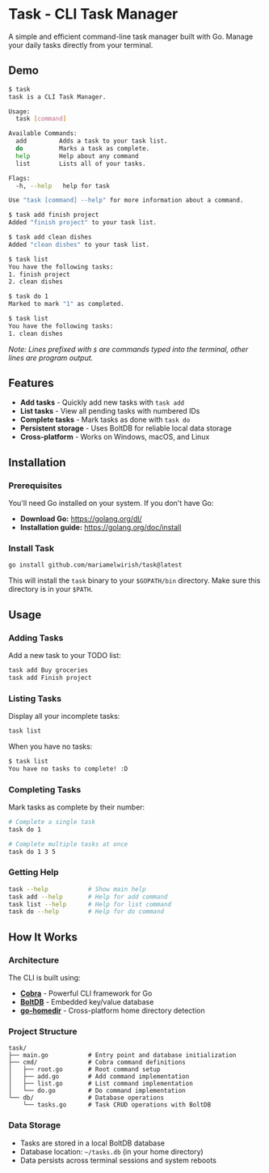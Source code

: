 # Task - CLI Task Manager

A simple and efficient command-line task manager built with Go. Manage your daily tasks directly from your terminal.


## Demo

```bash
$ task
task is a CLI Task Manager.

Usage:
  task [command]

Available Commands:
  add         Adds a task to your task list.
  do          Marks a task as complete.
  help        Help about any command
  list        Lists all of your tasks.

Flags:
  -h, --help   help for task

Use "task [command] --help" for more information about a command.

$ task add finish project
Added "finish project" to your task list.

$ task add clean dishes
Added "clean dishes" to your task list.

$ task list
You have the following tasks:
1. finish project
2. clean dishes

$ task do 1
Marked to mark "1" as completed.

$ task list
You have the following tasks:
1. clean dishes
```

*Note: Lines prefixed with `$` are commands typed into the terminal, other lines are program output.*

## Features

- **Add tasks** - Quickly add new tasks with `task add`
- **List tasks** - View all pending tasks with numbered IDs
- **Complete tasks** - Mark tasks as done with `task do`
- **Persistent storage** - Uses BoltDB for reliable local data storage
- **Cross-platform** - Works on Windows, macOS, and Linux

## Installation

### Prerequisites

You'll need Go installed on your system. If you don't have Go:
- **Download Go:** https://golang.org/dl/
- **Installation guide:** https://golang.org/doc/install

### Install Task

```bash
go install github.com/mariamelwirish/task@latest
```

This will install the `task` binary to your `$GOPATH/bin` directory. Make sure this directory is in your `$PATH`.

## Usage

### Adding Tasks

Add a new task to your TODO list:

```bash
task add Buy groceries
task add Finish project
```

### Listing Tasks

Display all your incomplete tasks:

```bash
task list
```

When you have no tasks:
```bash
$ task list
You have no tasks to complete! :D
```

### Completing Tasks

Mark tasks as complete by their number:

```bash
# Complete a single task
task do 1

# Complete multiple tasks at once
task do 1 3 5
```

### Getting Help

```bash
task --help           # Show main help
task add --help       # Help for add command
task list --help      # Help for list command
task do --help        # Help for do command
```

## How It Works

### Architecture

The CLI is built using:
- **[Cobra](https://github.com/spf13/cobra)** - Powerful CLI framework for Go
- **[BoltDB](https://github.com/boltdb/bolt)** - Embedded key/value database
- **[go-homedir](https://github.com/mitchellh/go-homedir)** - Cross-platform home directory detection

### Project Structure

```
task/
├── main.go           # Entry point and database initialization
├── cmd/              # Cobra command definitions
│   ├── root.go       # Root command setup
│   ├── add.go        # Add command implementation
│   ├── list.go       # List command implementation
│   └── do.go         # Do command implementation
└── db/               # Database operations
    └── tasks.go      # Task CRUD operations with BoltDB
```

### Data Storage

- Tasks are stored in a local BoltDB database
- Database location: `~/tasks.db` (in your home directory)
- Data persists across terminal sessions and system reboots

